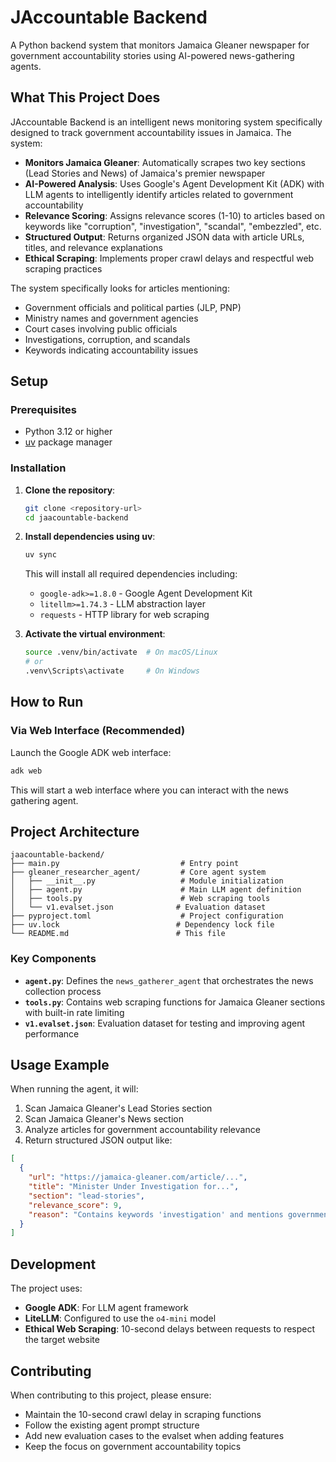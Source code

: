 # JAccountable Backend

A Python backend system that monitors Jamaica Gleaner newspaper for government accountability stories using AI-powered news-gathering agents.

## What This Project Does

JAccountable Backend is an intelligent news monitoring system specifically designed to track government accountability issues in Jamaica. The system:

- **Monitors Jamaica Gleaner**: Automatically scrapes two key sections (Lead Stories and News) of Jamaica's premier newspaper
- **AI-Powered Analysis**: Uses Google's Agent Development Kit (ADK) with LLM agents to intelligently identify articles related to government accountability
- **Relevance Scoring**: Assigns relevance scores (1-10) to articles based on keywords like "corruption", "investigation", "scandal", "embezzled", etc.
- **Structured Output**: Returns organized JSON data with article URLs, titles, and relevance explanations
- **Ethical Scraping**: Implements proper crawl delays and respectful web scraping practices

The system specifically looks for articles mentioning:
- Government officials and political parties (JLP, PNP)
- Ministry names and government agencies
- Court cases involving public officials
- Investigations, corruption, and scandals
- Keywords indicating accountability issues

## Setup

### Prerequisites

- Python 3.12 or higher
- [uv](https://docs.astral.sh/uv/) package manager

### Installation

1. **Clone the repository**:
   ```bash
   git clone <repository-url>
   cd jaacountable-backend
   ```

2. **Install dependencies using uv**:
   ```bash
   uv sync
   ```

   This will install all required dependencies including:
   - `google-adk>=1.8.0` - Google Agent Development Kit
   - `litellm>=1.74.3` - LLM abstraction layer
   - `requests` - HTTP library for web scraping

3. **Activate the virtual environment**:
   ```bash
   source .venv/bin/activate  # On macOS/Linux
   # or
   .venv\Scripts\activate     # On Windows
   ```

## How to Run

### Via Web Interface (Recommended)

Launch the Google ADK web interface:

```bash
adk web
```

This will start a web interface where you can interact with the news gathering agent.

## Project Architecture

```
jaacountable-backend/
├── main.py                           # Entry point
├── gleaner_researcher_agent/         # Core agent system
│   ├── __init__.py                   # Module initialization
│   ├── agent.py                      # Main LLM agent definition
│   ├── tools.py                      # Web scraping tools
│   └── v1.evalset.json              # Evaluation dataset
├── pyproject.toml                    # Project configuration
├── uv.lock                          # Dependency lock file
└── README.md                        # This file
```

### Key Components

- **`agent.py`**: Defines the `news_gatherer_agent` that orchestrates the news collection process
- **`tools.py`**: Contains web scraping functions for Jamaica Gleaner sections with built-in rate limiting
- **`v1.evalset.json`**: Evaluation dataset for testing and improving agent performance

## Usage Example

When running the agent, it will:

1. Scan Jamaica Gleaner's Lead Stories section
2. Scan Jamaica Gleaner's News section
3. Analyze articles for government accountability relevance
4. Return structured JSON output like:

```json
[
  {
    "url": "https://jamaica-gleaner.com/article/...",
    "title": "Minister Under Investigation for...",
    "section": "lead-stories",
    "relevance_score": 9,
    "reason": "Contains keywords 'investigation' and mentions government minister"
  }
]
```

## Development

The project uses:
- **Google ADK**: For LLM agent framework
- **LiteLLM**: Configured to use the `o4-mini` model
- **Ethical Web Scraping**: 10-second delays between requests to respect the target website

## Contributing

When contributing to this project, please ensure:
- Maintain the 10-second crawl delay in scraping functions
- Follow the existing agent prompt structure
- Add new evaluation cases to the evalset when adding features
- Keep the focus on government accountability topics